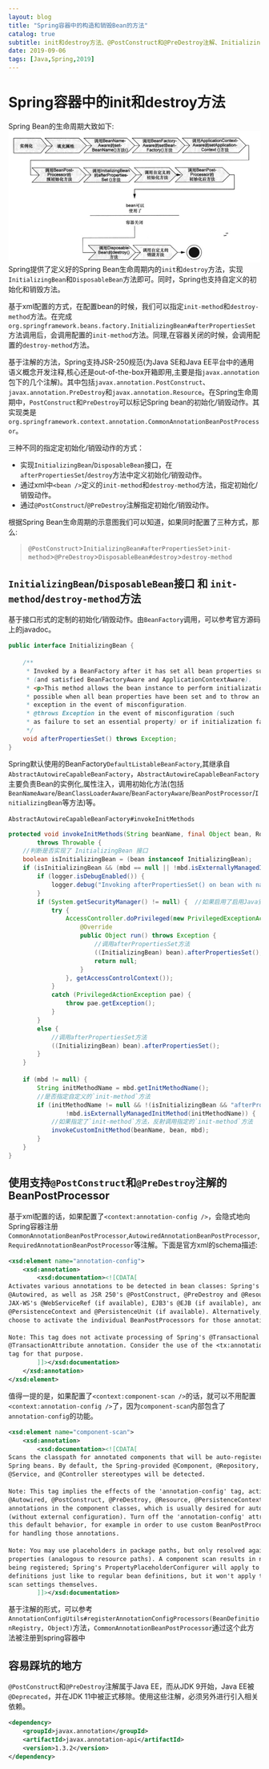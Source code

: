 ```yaml
---
layout: blog
title: "Spring容器中的构造和销毁Bean的方法"
catalog: true
subtitle: init和destroy方法、@PostConstruct和@PreDestroy注解、InitializingBean/DisposableBean接口
date: 2019-09-06
tags: [Java,Spring,2019]
---
```

# Spring容器中的init和destroy方法
Spring Bean的生命周期大致如下:
![Spring Bean-生命周期](https://raw.githubusercontent.com/RussXia/RussXia.github.io/master/_pic/spring-%E7%94%9F%E5%91%BD%E5%91%A8%E6%9C%9F.jpg)
Spring提供了定义好的Spring Bean生命周期内的`init`和`destroy`方法，实现`InitializingBean`和`DisposableBean`方法即可。同时，Spring也支持自定义的初始化和销毁方法。

基于xml配置的方式，在配置bean的时候，我们可以指定`init-method`和`destroy-method`方法。在完成`org.springframework.beans.factory.InitializingBean#afterPropertiesSet`方法调用后，会调用配置的`init-method`方法。同理,在容器关闭的时候，会调用配置的`destroy-method`方法。

基于注解的方法，Spring支持JSR-250规范(为Java SE和Java EE平台中的通用语义概念开发注释,核心还是out-of-the-box开箱即用,主要是指`javax.annotation`包下的几个注解)。其中包括`javax.annotation.PostConstruct`、`javax.annotation.PreDestroy`和`javax.annotation.Resource`。在Spring生命周期中，`PostConstruct`和`PreDestroy`可以标记Spring bean的初始化/销毁动作。其实现类是`org.springframework.context.annotation.CommonAnnotationBeanPostProcessor`。

三种不同的指定定初始化/销毁动作的方式：
+ 实现`InitializingBean`/`DisposableBean`接口，在`afterPropertiesSet`/`destroy`方法中定义初始化/销毁动作。
+ 通过xml中`<bean />`定义的`init-method`和`destroy-method`方法，指定初始化/销毁动作。
+ 通过`@PostConstruct`/`@PreDestroy`注解指定初始化/销毁动作。

根据Spring Bean生命周期的示意图我们可以知道，如果同时配置了三种方式，那么:
>`@PostConstruct`>`InitializingBean#afterPropertiesSet`>`init-method`>`@PreDestroy`>`DisposableBean#destroy`>`destroy-method`

## `InitializingBean`/`DisposableBean`接口 和 `init-method`/`destroy-method`方法
基于接口形式的定制的初始化/销毁动作。由`BeanFactory`调用，可以参考官方源码上的javadoc。
```java
public interface InitializingBean {

	/**
	 * Invoked by a BeanFactory after it has set all bean properties supplied
	 * (and satisfied BeanFactoryAware and ApplicationContextAware).
	 * <p>This method allows the bean instance to perform initialization only
	 * possible when all bean properties have been set and to throw an
	 * exception in the event of misconfiguration.
	 * @throws Exception in the event of misconfiguration (such
	 * as failure to set an essential property) or if initialization fails.
	 */
	void afterPropertiesSet() throws Exception;
}
```
Spring默认使用的BeanFactory`DefaultListableBeanFactory`,其继承自`AbstractAutowireCapableBeanFactory`，`AbstractAutowireCapableBeanFactory`主要负责Bean的实例化,属性注入，调用初始化方法(包括`BeanNameAware`/`BeanClassLoaderAware`/`BeanFactoryAware`/`BeanPostProcessor`/`InitializingBean`等方法)等。

`AbstractAutowireCapableBeanFactory#invokeInitMethods`
```java
protected void invokeInitMethods(String beanName, final Object bean, RootBeanDefinition mbd)
        throws Throwable {
    //判断是否实现了 InitializingBean 接口
    boolean isInitializingBean = (bean instanceof InitializingBean);
    if (isInitializingBean && (mbd == null || !mbd.isExternallyManagedInitMethod("afterPropertiesSet"))) {
        if (logger.isDebugEnabled()) {
            logger.debug("Invoking afterPropertiesSet() on bean with name '" + beanName + "'");
        }
        if (System.getSecurityManager() != null) {  //如果启用了启用Java安全管理器
            try {
                AccessController.doPrivileged(new PrivilegedExceptionAction<Object>() {
                    @Override
                    public Object run() throws Exception {
                        //调用afterPropertiesSet方法
                        ((InitializingBean) bean).afterPropertiesSet();
                        return null;
                    }
                }, getAccessControlContext());
            }
            catch (PrivilegedActionException pae) {
                throw pae.getException();
            }
        }
        else {
            //调用afterPropertiesSet方法
            ((InitializingBean) bean).afterPropertiesSet();
        }
    }

    if (mbd != null) {
        String initMethodName = mbd.getInitMethodName();
        //是否指定自定义的`init-method`方法
        if (initMethodName != null && !(isInitializingBean && "afterPropertiesSet".equals(initMethodName)) &&
                !mbd.isExternallyManagedInitMethod(initMethodName)) {
            //如果指定了`init-method`方法，反射调用指定的`init-method`方法
            invokeCustomInitMethod(beanName, bean, mbd);
        }
    }
}
```

## 使用支持`@PostConstruct`和`@PreDestroy`注解的BeanPostProcessor
基于xml配置的话，如果配置了`<context:annotation-config />`，会隐式地向Spring容器注册`CommonAnnotationBeanPostProcessor`,`AutowiredAnnotationBeanPostProcessor`,`RequiredAnnotationBeanPostProcessor`等注解。下面是官方xml的schema描述:
```xsd
<xsd:element name="annotation-config">
    <xsd:annotation>
        <xsd:documentation><![CDATA[
Activates various annotations to be detected in bean classes: Spring's @Required and
@Autowired, as well as JSR 250's @PostConstruct, @PreDestroy and @Resource (if available),
JAX-WS's @WebServiceRef (if available), EJB3's @EJB (if available), and JPA's
@PersistenceContext and @PersistenceUnit (if available). Alternatively, you may
choose to activate the individual BeanPostProcessors for those annotations.

Note: This tag does not activate processing of Spring's @Transactional or EJB3's
@TransactionAttribute annotation. Consider the use of the <tx:annotation-driven>
tag for that purpose.
        ]]></xsd:documentation>
    </xsd:annotation>
</xsd:element>
```
值得一提的是，如果配置了`<context:component-scan />`的话，就可以不用配置`<context:annotation-config />`了，因为`component-scan`内部包含了`annotation-config`的功能。
```xsd
<xsd:element name="component-scan">
    <xsd:annotation>
        <xsd:documentation><![CDATA[
Scans the classpath for annotated components that will be auto-registered as 
Spring beans. By default, the Spring-provided @Component, @Repository, 
@Service, and @Controller stereotypes will be detected.

Note: This tag implies the effects of the 'annotation-config' tag, activating @Required,
@Autowired, @PostConstruct, @PreDestroy, @Resource, @PersistenceContext and @PersistenceUnit
annotations in the component classes, which is usually desired for autodetected components
(without external configuration). Turn off the 'annotation-config' attribute to deactivate
this default behavior, for example in order to use custom BeanPostProcessor definitions
for handling those annotations.

Note: You may use placeholders in package paths, but only resolved against system
properties (analogous to resource paths). A component scan results in new bean definition
being registered; Spring's PropertyPlaceholderConfigurer will apply to those bean
definitions just like to regular bean definitions, but it won't apply to the component
scan settings themselves.
        ]]></xsd:documentation>
```

基于注解的形式，可以参考`AnnotationConfigUtils#registerAnnotationConfigProcessors(BeanDefinitionRegistry, Object)`方法，`CommonAnnotationBeanPostProcessor`通过这个此方法被注册到spring容器中


## 容易踩坑的地方
`@PostConstruct`和`@PreDestroy`注解属于Java EE，而从JDK 9开始，Java EE被`@Deprecated`，并在JDK 11中被正式移除。使用这些注解，必须另外进行引入相关依赖。
```xml
<dependency>
    <groupId>javax.annotation</groupId>
    <artifactId>javax.annotation-api</artifactId>
    <version>1.3.2</version>
</dependency>
```